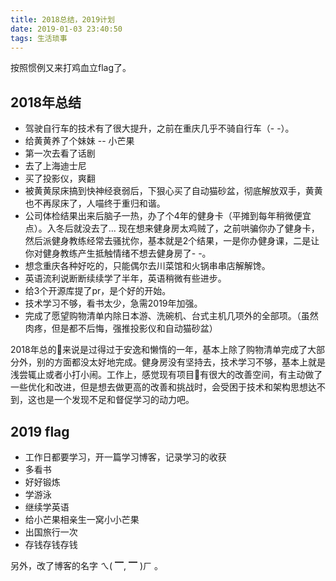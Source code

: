 ```yaml
---
title: 2018总结，2019计划
date: 2019-01-03 23:40:50
tags: 生活琐事
---
```


按照惯例又来打鸡血立flag了。
<!-- more -->

## 2018年总结

- 驾驶自行车的技术有了很大提升，之前在重庆几乎不骑自行车（- -）。
- 给黄黄养了个妹妹 -- 小芒果
- 第一次去看了话剧
- 去了上海迪士尼
- 买了投影仪，爽翻
- 被黄黄尿床搞到快神经衰弱后，下狠心买了自动猫砂盆，彻底解放双手，黄黄也不再尿床了，人喵终于重归和谐。
- 公司体检结果出来后脑子一热，办了个4年的健身卡（平摊到每年稍微便宜点）。入冬后就没去了... 现在想来健身房太鸡贼了，之前哄骗你办了健身卡，然后派健身教练经常去骚扰你，基本就是2个结果，一是你办健身课，二是让你对健身教练产生抵触情绪不想去健身房了- -。
- 想念重庆各种好吃的，只能偶尔去川菜馆和火锅串串店解解馋。
- 英语流利说断断续续学了半年，英语稍微有些进步。
- 给3个开源库提了pr，是个好的开始。
- 技术学习不够，看书太少，急需2019年加强。
- 完成了愿望购物清单内除日本游、洗碗机、台式主机几项外的全部项。（虽然肉疼，但是都不后悔，强推投影仪和自动猫砂盆）

2018年总的来说是过得过于安逸和懒惰的一年，基本上除了购物清单完成了大部分外，别的方面都没太好地完成。健身房没有坚持去，技术学习不够，基本上就是浅尝辄止或者小打小闹。工作上，感觉现有项目有很大的改善空间，有主动做了一些优化和改进，但是想去做更高的改善和挑战时，会受困于技术和架构思想达不到，这也是一个发现不足和督促学习的动力吧。

## 2019 flag

- 工作日都要学习，开一篇学习博客，记录学习的收获
- 多看书
- 好好锻炼
- 学游泳
- 继续学英语
- 给小芒果相亲生一窝小小芒果
- 出国旅行一次
- 存钱存钱存钱

另外，改了博客的名字 ㄟ( ▔, ▔ )ㄏ 。